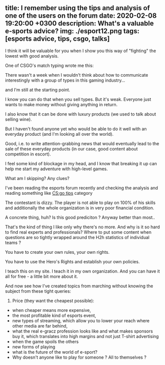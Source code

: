 title: I remember using the tips and analysis of one of the users on the forum
date: 2020-02-08 19:20:00 +0300
description: What's a valuable e-sports advice?
img: ./esport12.png
tags: [esports advice, tips, csgo, talks]
---



I think it will be valuable for you when I show you this way of "fighting" the lowest with good analysis.

One of CSGO's match typing wrote me this:


There wasn't a week when I wouldn't think about how to communicate interestingly with a group of types in this gaming industry...

and I'm still at the starting point.

I know you can do that when you sell types. But it's weak. Everyone just wants to make money without giving anything in return.

I also know that it can be done with luxury products (we used to talk about selling wine).

But I haven't found anyone yet who would be able to do it well with an everyday product (and I'm looking all over the world).

Good, i.e. to write attention-grabbing news that would eventually lead to the sale of these everyday products (in our case, good content about competition in escort).

I feel some kind of blockage in my head, and I know that breaking it up can help me start my adventure with high-level games.

What am I skipping? Any clues?



I've been reading the esports forum recently and checking the analysis and reading something like [CS:go tips](https://esporttalk.org/tag/counter-strike
) category

The contestant is dizzy. The player is not able to play on 100% of his skills and additionally the whole organization is in very poor financial condition.



A concrete thing, huh? Is this good prediciton ? Anyway better than most..

That's the kind of thing I like only why there's no more. And why is it so hard to find real experts and professionals? Where to put some content when questions are so tightly wrapped around the H2h statistics of individual teams ?

You have to create your own rules, your own rights.

You have to use the Hero's Rights and establish your own policies.

I teach this on my site. I teach it in my own organization.
And you can have it all for free - a little bit more about it.

And now see how I've created topics from marching without knowing the subject from these tight queries:

1) Price (they want the cheapest possible):

- when cheaper means more expensive,
- the most profitable kind of esports event,
- new types of streaming, which allow you to lower your reach where other media are far behind,
- what the real e-gracz profession looks like and what makes sponsors buy it, which translates into high margins and not just T-shirt advertising
- when the game spoils the others
- new forms of playing
- what is the future of the world of e-sport?
- Why doesn't anyone like to play for someone ? All to themselves ?



